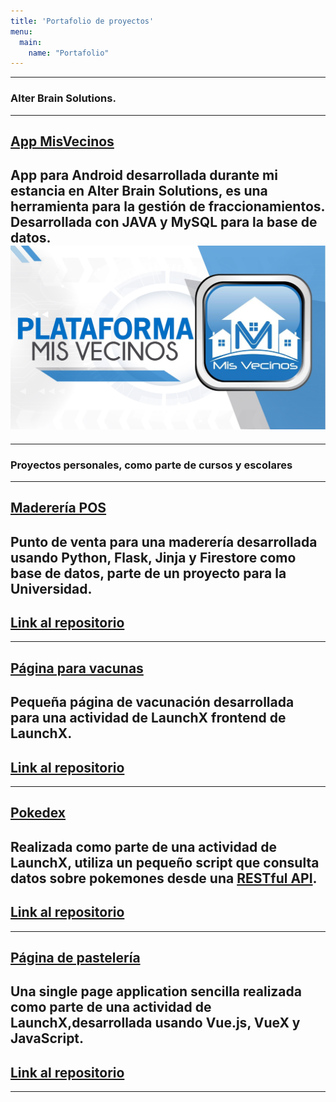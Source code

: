 ```yaml
---
title: 'Portafolio de proyectos'
menu:
  main:
    name: "Portafolio"
---
```

---
### Alter Brain Solutions.
---

[App MisVecinos](https://appmisvecinos.com/)
---
App para Android desarrollada durante mi estancia en Alter Brain Solutions, es una herramienta para la gestión de fraccionamientos. Desarrollada con JAVA y MySQL para la base de datos.
![imagen](https://raw.githubusercontent.com/JS2202/my_launchx_blog/master/static/images/missveci.jpg)
---
---
### Proyectos personales, como parte de cursos y escolares
---
[Maderería POS](https://github.com/JS2202/MadereriaPV)
---
Punto de venta para una maderería desarrollada usando Python, Flask, Jinja y Firestore como base de datos, parte de un proyecto para la Universidad.
---
[Link al repositorio](https://github.com/JS2202/MadereriaPV)
---
---
[Página para vacunas](https://js2202.github.io/FrontendMissionLaunchX/Semana3/)
---
Pequeña página de vacunación desarrollada para una actividad de LaunchX frontend de LaunchX.
---
[Link al repositorio](https://github.com/JS2202/FrontendMissionLaunchX/tree/main/Semana3)
---
---
[Pokedex](https://js2202.github.io/FrontendMissionLaunchX/Semana4/)
---
Realizada como parte de una actividad de LaunchX, utiliza un pequeño script que consulta datos sobre pokemones desde una [RESTful API](https://pokeapi.co/).
---
[Link al repositorio](https://github.com/JS2202/FrontendMissionLaunchX/tree/main/Semana4)
---
---
[Página de pastelería](https://625a323f37f5c331b8882412--sprightly-narwhal-61b6a2.netlify.app/#/)
---
Una single page application sencilla realizada como parte de una actividad de LaunchX,desarrollada usando Vue.js, VueX y JavaScript.
---
[Link al repositorio](https://github.com/JS2202/FrontendMissionLaunchX/tree/main/Semana5/LaunchX%20VueJS-VueX)
---
---
